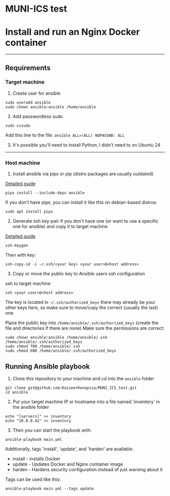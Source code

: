 # MUNI-ICS test
# Install and run an Nginx Docker container
------------
## Requirements
### Target machine
1. Create user for ansible
```
sudo useradd ansible
sudo chown ansible:ansible /home/ansible
```
2. Add passwordless sudo
```
sudo visudo
```
Add this line to the file: `ansible ALL=(ALL) NOPASSWD: ALL`

3. It's possible you'll need to install Python, I didn't need to on Ubuntu 24


---------------
### Host machine
1. Install ansible via pipx or pip (distro packages are usually outdated)

[Detailed guide](https://docs.ansible.com/ansible/latest/installation_guide/intro_installation.html#installing-and-upgrading-ansible-with-pipx)
```
pipx install --include-deps ansible
```


If you don't have pipx, you can install it like this on debian-based distros:
```
sudo apt install pipx
```

2. Generate ssh key-pair if you don't have one (or want to use a specific one for ansible) and copy it to target machine

[Detailed guide](https://www.ssh.com/academy/ssh/keygen)
```
ssh-keygen
```

Then with key:
```
ssh-copy-id -i ~/.ssh/<your key> <your user>@<host address>
```
3. Copy or move the public key to Ansible users ssh configuration

ssh to target machine
```
ssh <your user>@<host address>
```
The key is located in `~/.ssh/authorized_keys` there may already be your other keys here, so make sure to move/copy the correct (usually the last) one.

Place the public key into `/home/ansible/.ssh/authorized_keys` (create the file and directories if there are none)
Make sure the permissions are correct:
```
sudo chown ansible:ansible /home/ansible/.ssh /home/ansible/.ssh/authorized_keys
sudo chmod 700 /home/ansible/.ssh
sudo chmod 600 /home/ansible/.ssh/authorized_keys
```


## Running Ansible playbook

1. Clone this repository to your machine and cd into the `ansible` folder
```
git clone git@github.com:KaiseerKenopsia/MUNI_ICS_test.git
cd ansible
```

2. Put your target machine IP or hostname into a file named 'inventory' in the ansible folder
```
echo "[servers]" >> inventory
echo "10.0.0.42" >> inventory
```

3. Then you can start the playbook with:
```
ansible-playbook main.yml
```

Additionally, tags 'install', 'update', and 'harden' are available.
  - install - installs Docker
  - update - Updates Docker and Nginx container image
  - harden - Hardens security configuration instead of just warning about it

Tags can be used like this:
```
ansible-playbook main.yml --tags update
```
